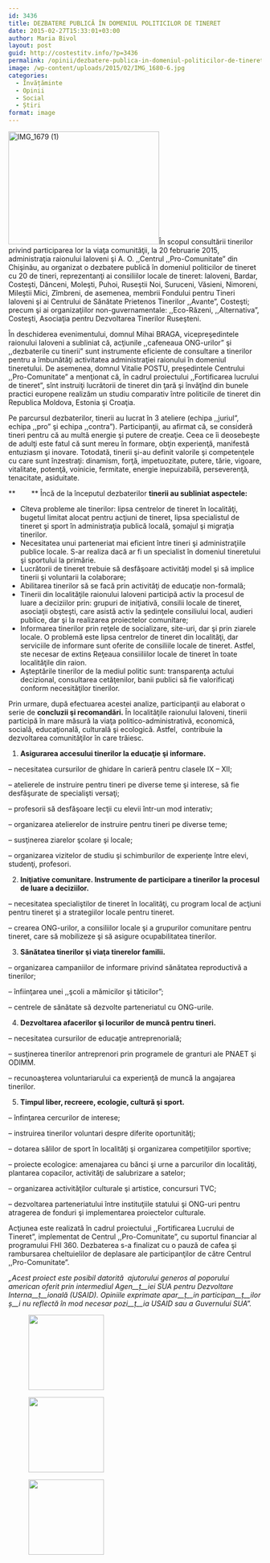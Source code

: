 ```yaml
---
id: 3436
title: DEZBATERE PUBLICĂ ÎN DOMENIUL POLITICILOR DE TINERET
date: 2015-02-27T15:33:01+03:00
author: Maria Bivol
layout: post
guid: http://costestitv.info/?p=3436
permalink: /opinii/dezbatere-publica-in-domeniul-politicilor-de-tineret/
image: /wp-content/uploads/2015/02/IMG_1680-6.jpg
categories:
  - Învățăminte
  - Opinii
  - Social
  - Știri
format: image
---
```

[<img class="alignleft size-medium wp-image-3437" src="/wp-content/uploads/2015/02/IMG_1679-1-300x225.jpg" alt="IMG_1679 (1)" width="300" height="225" srcset="http://costestitv.ddev.local/wp-content/uploads/2015/02/IMG_1679-1-300x225.jpg 300w, http://costestitv.ddev.local/wp-content/uploads/2015/02/IMG_1679-1.jpg 1024w, http://costestitv.ddev.local/wp-content/uploads/2015/02/IMG_1679-1-45x35.jpg 45w" sizes="(max-width: 300px) 100vw, 300px" />](/wp-content/uploads/2015/02/IMG_1679-1.jpg)În scopul consultării tinerilor privind participarea lor la viaţa comunităţii, la 20 februarie 2015, administraţia raionului Ialoveni şi A. O. ,,Centrul ,,Pro-Comunitate” din Chişinău, au organizat o dezbatere publică în domeniul politicilor de tineret cu 20 de tineri, reprezentanţi ai consiliilor locale de tineret: Ialoveni, Bardar, Costeşti, Dănceni, Moleşti, Puhoi, Ruseştii Noi, Suruceni, Văsieni, Nimoreni, Mileştii Mici, Zîmbreni, de asemenea, membrii Fondului pentru Tineri Ialoveni şi ai Centrului de Sănătate Prietenos Tinerilor ,,Avante”, Costeşti; precum şi ai organizaţiilor non-guvernamentale: ,,Eco-Răzeni, ,,Alternativa”, Costeşti, Asociaţia pentru Dezvoltarea Tinerilor Ruseşteni.

În deschiderea evenimentului, domnul Mihai BRAGA, vicepreşedintele raionului Ialoveni a subliniat că, acţiunile ,,cafeneaua ONG-urilor” şi ,,dezbaterile cu tinerii” sunt instrumente eficiente de consultare a tinerilor pentru a îmbunătăţi activitatea administraţiei raionului în domeniul tineretului. De asemenea, domnul Vitalie POSTU, preşedintele Centrului ,,Pro-Comunitate” a menţionat că, în cadrul proiectului ,,Fortificarea lucrului de tineret”, sînt instruiţi lucrătorii de tineret din ţară şi învăţînd din bunele practici europene realizăm un studiu comparativ între politicile de tineret din Republica Moldova, Estonia şi Croaţia.

Pe parcursul dezbaterilor, tinerii au lucrat în 3 ateliere (echipa ,,juriul”, echipa ,,pro” şi echipa ,,contra”). Participanţii, au afirmat că, se consideră tineri pentru că au multă energie şi putere de creaţie. Ceea ce îi deosebeşte de adulţi este fatul că sunt mereu în formare, obţin experienţă, manifestă entuziasm şi inovare. Totodată, tinerii şi-au definit valorile şi competenţele cu care sunt înzestraţi: dinamism, forţă, impetuozitate, putere, tărie, vigoare, vitalitate, potenţă, voinicie, fermitate, energie inepuizabilă, perseverenţă, tenacitate, asiduitate.

**        ** Încă de la începutul dezbaterilor **tinerii au subliniat aspectele:**

  * Cîteva probleme ale tinerilor: lipsa centrelor de tineret în localităţi, bugetul limitat alocat pentru acţiuni de tineret, lipsa specialistul de tineret şi sport în administraţia publică locală, şomajul şi migraţia tinerilor.
  * Necesitatea unui parteneriat mai eficient între tineri şi administraţiile publice locale. S-ar realiza dacă ar fi un specialist în domeniul tineretului şi sportului la primărie.
  * Lucrătorii de tineret trebuie să desfăşoare activităţi model şi să implice tinerii şi voluntarii la colaborare;
  * Abilitarea tinerilor să se facă prin activităţi de educaţie non-formală;
  * Tinerii din localităţile raionului Ialoveni participă activ la procesul de luare a deciziilor prin: grupuri de iniţiativă, consilii locale de tineret, asociaţii obşteşti, care asistă activ la şedinţele consiliului local, audieri publice, dar şi la realizarea proiectelor comunitare;
  * Informarea tinerilor prin reţele de socializare, site-uri, dar şi prin ziarele locale. O problemă este lipsa centrelor de tineret din localităţi, dar serviciile de informare sunt oferite de consiliile locale de tineret. Astfel, ste necesar de extins Reţeaua consiiliilor locale de tineret în toate localităţile din raion.
  * Aşteptările tinerilor de la mediul politic sunt: transparenţa actului decizional, consultarea cetăţenilor, banii publici să fie valorificaţi conform necesităţilor tinerilor.

Prin urmare, după efectuarea acestei analize, participanţii au elaborat o serie de **concluzii şi recomandări.** În localităţile raionului Ialoveni, tinerii participă în mare măsură la viaţa politico-administrativă, economică, socială, educaţională, culturală şi ecologică. Astfel,  contribuie la dezvoltarea comunităţilor în care trăiesc.

  1.  **Asigurarea accesului tinerilor la educaţie şi informare.** 

&#8211; necesitatea cursurilor de ghidare în carieră pentru clasele IX – XII;

&#8211; atelierele de instruire pentru tineri pe diverse teme şi interese, să fie desfăşurate de specialişti versaţi;

&#8211; profesorii să desfăşoare lecţii cu elevii într-un mod interativ;

&#8211; organizarea atelierelor de instruire pentru tineri pe diverse teme;

&#8211; susţinerea ziarelor şcolare şi locale;

&#8211; organizarea vizitelor de studiu şi schimburilor de experienţe între elevi, studenţi, profesori.

<ol start="2">
  <li>
    <strong> Iniţiative comunitare. Instrumente de participare a tinerilor la procesul de luare a deciziilor. </strong>
  </li>
</ol>

&#8211; necesitatea specialiştilor de tineret în localităţi, cu program local de acţiuni pentru tineret şi a strategiilor locale pentru tineret.

&#8211; crearea ONG-urilor, a consiliilor locale şi a grupurilor comunitare pentru tineret, care să mobilizeze şi să asigure ocupabilitatea tinerilor.

<ol start="3">
  <li>
    <strong> Sănătatea tinerilor şi viaţa tinerelor familii. </strong>
  </li>
</ol>

&#8211; organizarea campaniilor de informare privind sănătatea reproductivă a tinerilor;

&#8211; înfiinţarea unei ,,şcoli a mămicilor şi tăticilor”;

&#8211; centrele de sănătate să dezvolte parteneriatul cu ONG-urile.

<ol start="4">
  <li>
    <strong> Dezvoltarea afacerilor şi locurilor de muncă pentru tineri. </strong>
  </li>
</ol>

&#8211; necesitatea cursurilor de educaţie antreprenorială;

&#8211; susţinerea tinerilor antreprenori prin programele de granturi ale PNAET şi ODIMM.

&#8211; recunoaşterea voluntariarului ca experienţă de muncă la angajarea tinerilor.

<ol start="5">
  <li>
    <strong> Timpul liber, recreere, ecologie, cultură şi sport. </strong>
  </li>
</ol>

&#8211; înfinţarea cercurilor de interese;

&#8211; instruirea tinerilor voluntari despre diferite oportunităţi;

&#8211; dotarea sălilor de sport în localităţi şi organizarea competiţiilor sportive;

&#8211; proiecte ecologice: amenajarea cu bănci şi urne a parcurilor din localităţi, plantarea copacilor, activităţi de salubrizare a satelor;

&#8211; organizarea activităţilor culturale şi artistice, concursuri TVC;

&#8211; dezvoltarea parteneriatului între instituţiile statului şi ONG-uri pentru atragerea de fonduri şi implementarea proiectelor culturale.

Acţiunea este realizată în cadrul proiectului ,,Fortificarea Lucrului de Tineret”, implementat de Centrul ,,Pro-Comunitate”, cu suportul financiar al programului FHI 360. Dezbaterea s-a finalizat cu o pauză de cafea şi rambursarea cheltuielilor de deplasare ale participanţilor de către Centrul ,,Pro-Comunitate”.

_„Acest proiect este posibil datorită  ajutorului generos al poporului american oferit prin intermediul Agen__ț__iei SUA pentru Dezvoltare Interna__ț__ională (USAID). Opiniile exprimate apar__ț__in participan__ț__ilor_ _ș__i nu reflectă în mod necesar pozi__ț__ia USAID sau a Guvernului SUA”._

<div id='gallery-23' class='gallery galleryid-3436 gallery-columns-3 gallery-size-thumbnail'>
  <figure class='gallery-item'> 
  
  <div class='gallery-icon landscape'>
    <a href='http://costestitv.ddev.local/opinii/dezbatere-publica-in-domeniul-politicilor-de-tineret/attachment/img_1669/'><img width="150" height="150" src="http://costestitv.ddev.local/wp-content/uploads/2015/02/IMG_1669-150x150.jpg" class="attachment-thumbnail size-thumbnail" alt="" /></a>
  </div></figure><figure class='gallery-item'> 
  
  <div class='gallery-icon landscape'>
    <a href='http://costestitv.ddev.local/opinii/dezbatere-publica-in-domeniul-politicilor-de-tineret/attachment/img_1673/'><img width="150" height="150" src="http://costestitv.ddev.local/wp-content/uploads/2015/02/IMG_1673-150x150.jpg" class="attachment-thumbnail size-thumbnail" alt="" /></a>
  </div></figure><figure class='gallery-item'> 
  
  <div class='gallery-icon landscape'>
    <a href='http://costestitv.ddev.local/opinii/dezbatere-publica-in-domeniul-politicilor-de-tineret/attachment/img_1680-6/'><img width="150" height="150" src="http://costestitv.ddev.local/wp-content/uploads/2015/02/IMG_1680-6-150x150.jpg" class="attachment-thumbnail size-thumbnail" alt="" /></a>
  </div></figure>
</div>